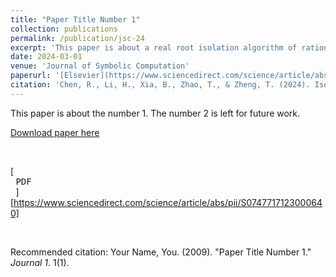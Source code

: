 ```yaml
---
title: "Paper Title Number 1"
collection: publications
permalink: /publication/jsc-24
excerpt: 'This paper is about a real root isolation algorithm of rational univariate mixed trigonometric-polynomials'
date: 2024-03-01
venue: 'Journal of Symbolic Computation'
paperurl: '[Elsevier](https://www.sciencedirect.com/science/article/abs/pii/S0747717123000640)'
citation: 'Chen, R., Li, H., Xia, B., Zhao, T., & Zheng, T. (2024). Isolating all the real roots of a mixed trigonometric-polynomial. Journal of Symbolic Computation, 121, 102250.'
---
```

This paper is about the number 1. The number 2 is left for future work.

[Download paper here](http://academicpages.github.io/files/paper1.pdf)

<br>

[<kbd> <br> PDF <br> </kbd>][https://www.sciencedirect.com/science/article/abs/pii/S0747717123000640]

<br>


Recommended citation: Your Name, You. (2009). "Paper Title Number 1." <i>Journal 1</i>. 1(1).
